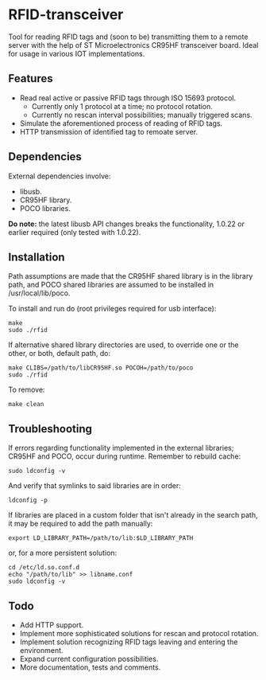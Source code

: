 # RFID-transceiver
Tool for reading RFID tags and (soon to be) transmitting them to a remote server with the help of ST Microelectronics CR95HF transceiver board. Ideal for usage in various IOT implementations.

## Features
- Read real active or passive RFID tags through ISO 15693 protocol.
  - Currently only 1 protocol at a time; no protocol rotation.
  - Currently no rescan interval possibilities; manually triggered scans.
- Simulate the aforementioned process of reading of RFID tags.
- HTTP transmission of identified tag to remoate server.

## Dependencies
External dependencies involve:
- libusb.
- CR95HF library.
- POCO libraries.

**Do note:** the latest libusb API changes breaks the functionality, 1.0.22 or earlier required (only tested with 1.0.22).

## Installation
Path assumptions are made that the CR95HF shared library is in the library path, and POCO shared libraries are assumed to be installed in /usr/local/lib/poco.

To install and run do (root privileges required for usb interface):

    make
    sudo ./rfid

If alternative shared library directories are used, to override one or the other, or both, default path, do:

    make CLIBS=/path/to/libCR95HF.so POCOH=/path/to/poco
    sudo ./rfid

To remove:

    make clean
    
## Troubleshooting
If errors regarding functionality implemented in the external libraries; CR95HF and POCO, occur during runtime. Remember to rebuild cache:

    sudo ldconfig -v

And verify that symlinks to said libraries are in order:

    ldconfig -p

If libraries are placed in a custom folder that isn't already in the search path, it may be required to add the path manually:

    export LD_LIBRARY_PATH=/path/to/lib:$LD_LIBRARY_PATH

or, for a more persistent solution:

    cd /etc/ld.so.conf.d
    echo "/path/to/lib" >> libname.conf
    sudo ldconfig -v

## Todo
- Add HTTP support.
- Implement more sophisticated solutions for rescan and protocol rotation.
- Implement solution recognizing RFID tags leaving and entering the environment.
- Expand current configuration possibilities.
- More documentation, tests and comments.
